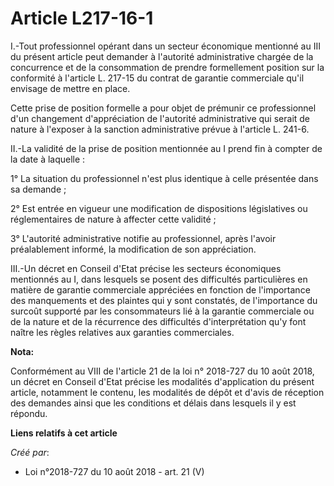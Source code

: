 # Article L217-16-1

I.-Tout professionnel opérant dans un secteur économique mentionné au III du présent article peut demander à l'autorité
administrative chargée de la concurrence et de la consommation de prendre formellement position sur la conformité à l'article
L. 217-15 du contrat de garantie commerciale qu'il envisage de mettre en place.

Cette prise de position formelle a pour objet de prémunir ce professionnel d'un changement d'appréciation de l'autorité
administrative qui serait de nature à l'exposer à la sanction administrative prévue à l'article L. 241-6.

II.-La validité de la prise de position mentionnée au I prend fin à compter de la date à laquelle :

1° La situation du professionnel n'est plus identique à celle présentée dans sa demande ;

2° Est entrée en vigueur une modification de dispositions législatives ou réglementaires de nature à affecter cette
validité ;

3° L'autorité administrative notifie au professionnel, après l'avoir préalablement informé, la modification de son
appréciation.

III.-Un décret en Conseil d'Etat précise les secteurs économiques mentionnés au I, dans lesquels se posent des difficultés
particulières en matière de garantie commerciale appréciées en fonction de l'importance des manquements et des plaintes qui y
sont constatés, de l'importance du surcoût supporté par les consommateurs lié à la garantie commerciale ou de la nature et de
la récurrence des difficultés d'interprétation qu'y font naître les règles relatives aux garanties commerciales.

**Nota:**

Conformément au VIII de l'article 21 de la loi n° 2018-727 du 10 août 2018, un décret en Conseil d'Etat précise les modalités
d'application du présent article, notamment le contenu, les modalités de dépôt et d'avis de réception des demandes ainsi que
les conditions et délais dans lesquels il y est répondu.

**Liens relatifs à cet article**

_Créé par_:

  - Loi n°2018-727 du 10 août 2018 - art. 21 (V)
